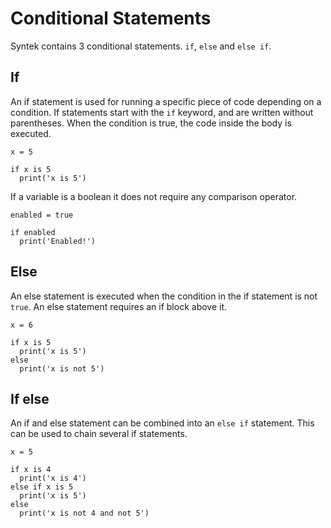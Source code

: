 # Conditional Statements
Syntek contains 3 conditional statements. `if`, `else` and `else if`.

## If
An if statement is used for running a specific piece of code depending on a condition. If statements start with the `if` keyword, and are written without parentheses. When the condition is true, the code inside the body is executed.
```
x = 5

if x is 5
  print('x is 5')
```

If a variable is a boolean it does not require any comparison operator.
```
enabled = true

if enabled
  print('Enabled!')
```

## Else
An else statement is executed when the condition in the if statement is not `true`. An else statement requires an if block above it.
```
x = 6

if x is 5
  print('x is 5')
else
  print('x is not 5')
```

## If else
An if and else statement can be combined into an `else if` statement. This can be used to chain several if statements.
```
x = 5

if x is 4
  print('x is 4')
else if x is 5
  print('x is 5')
else
  print('x is not 4 and not 5')
```
